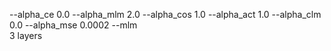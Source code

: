 --alpha_ce 0.0 --alpha_mlm 2.0 --alpha_cos 1.0 --alpha_act 1.0 --alpha_clm 0.0 --alpha_mse 0.0002 --mlm \
3 layers